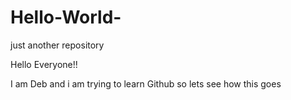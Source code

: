 # Hello-World-
just another repository 

Hello Everyone!!

I am Deb and i am trying to learn Github 
so lets see how this goes 
